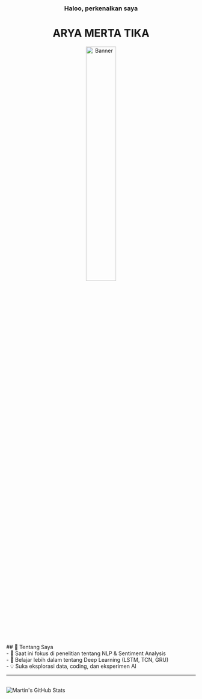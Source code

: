 <div align="center">
  <h3>Haloo, perkenalkan saya <h3/>
  <h1>ARYA MERTA TIKA</h1>
</div>
<p align="center">
<img src="https://raw.githubusercontent.com/AryaMerta/AryaMerta/main/img/pp.jpg" alt="Banner" width="40%" />  
</p>
<br />
## 🚀 Tentang Saya
<br/>
- 🔭 Saat ini fokus di penelitian tentang NLP & Sentiment Analysis  
<br/>
- 🌱 Belajar lebih dalam tentang Deep Learning (LSTM, TCN, GRU)  
<br/>
- 💡 Suka eksplorasi data, coding, dan eksperimen AI  
<br/>

---
<br />
<img align="center" src="https://github-readme-stats.vercel.app/api?username=AryaMerta&show_icons=true&line_height=27&count_private=true&title_color=ffffff&text_color=c9cacc&icon_color=2bbc8a&bg_color=1d1f21" alt="Martin's GitHub Stats" />
